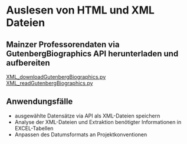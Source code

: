# Auslesen von HTML und XML Dateien

## Mainzer Professorendaten via GutenbergBiographics API herunterladen und aufbereiten

[XML_downloadGutenbergBiographics.py](https://github.com/ieg-dhr/DigiKAR/blob/main/XML_downloadGutenbergBiographics.py)
[XML_readGutenbergBiographics.py](https://github.com/ieg-dhr/DigiKAR/blob/main/XML_readGutenbergBiographics.py)

## Anwendungsfälle

- ausgewählte Datensätze via API als XML-Dateien speichern
- Analyse der XML-Dateien und Extraktion benötigter Informationen in EXCEL-Tabellen
- Anpassen des Datumsformats an Projektkonventionen
